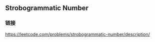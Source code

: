 ## Strobogrammatic Number  
### 链接  
https://leetcode.com/problems/strobogrammatic-number/description/